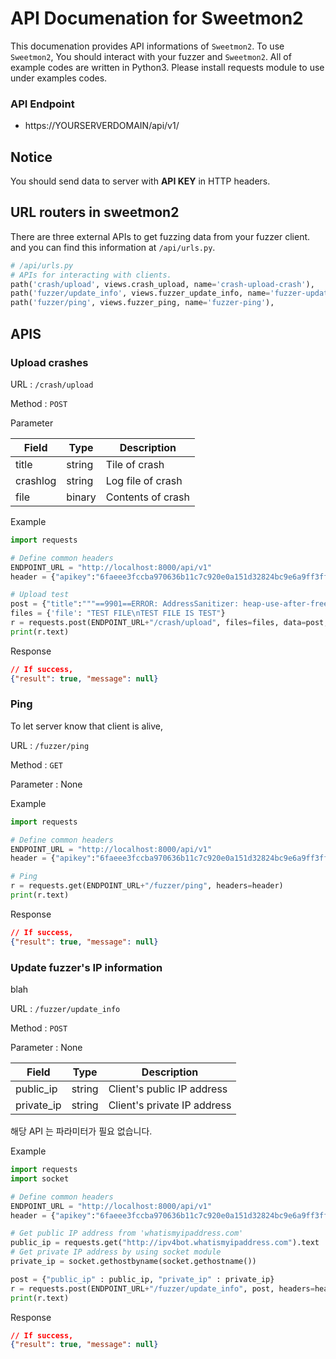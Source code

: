 # API Documenation for Sweetmon2

This documenation provides API informations of `Sweetmon2`. To use `Sweetmon2`, You should interact with your fuzzer and `Sweetmon2`. All of example codes are written in Python3. Please install requests module to use under examples codes.

### API Endpoint

- https://YOURSERVERDOMAIN/api/v1/

## Notice

You should send data to server with **API KEY** in HTTP headers.

## URL routers in sweetmon2

There are three external APIs to get fuzzing data from your fuzzer client. and you can find this information at `/api/urls.py`.

```python
# /api/urls.py
# APIs for interacting with clients.
path('crash/upload', views.crash_upload, name='crash-upload-crash'),
path('fuzzer/update_info', views.fuzzer_update_info, name='fuzzer-update-client'),
path('fuzzer/ping', views.fuzzer_ping, name='fuzzer-ping'),
```

## APIS

### Upload crashes

URL : ```/crash/upload```

Method : ```POST```

Parameter 

| Field    | Type   | Description       |
| -------- | ------ | ----------------- |
| title    | string | Tile of crash     |
| crashlog | string | Log file of crash |
| file     | binary | Contents of crash |

Example

```python
import requests 

# Define common headers
ENDPOINT_URL = "http://localhost:8000/api/v1"
header = {"apikey":"6faeee3fccba970636b11c7c920e0a151d32824bc9e6a9ff3ff6d4a62343e1fd"}

# Upload test
post = {"title":"""==9901==ERROR: AddressSanitizer: heap-use-after-free on address 0x60700000dfb5 at pc 0x45917b bp 0x7fff4490c700 sp 0x7fff4490c6f8 READ of size 1 at 0x60700000dfb5 thread T0""", "crashlog":"test\ntest"}
files = {'file': "TEST FILE\nTEST FILE IS TEST"}
r = requests.post(ENDPOINT_URL+"/crash/upload", files=files, data=post, headers=header)
print(r.text)
```

Response

```json
// If success,
{"result": true, "message": null}
```

### Ping

To let server know that client is alive,

URL : ```/fuzzer/ping```

Method : ```GET```

Parameter : None

Example

```python
import requests 

# Define common headers
ENDPOINT_URL = "http://localhost:8000/api/v1"
header = {"apikey":"6faeee3fccba970636b11c7c920e0a151d32824bc9e6a9ff3ff6d4a62343e1fd"}

# Ping
r = requests.get(ENDPOINT_URL+"/fuzzer/ping", headers=header)
print(r.text)

```

Response

```json
// If success,
{"result": true, "message": null}
```

### Update fuzzer's IP information

blah

URL : ```/fuzzer/update_info```

Method : ```POST```

Parameter : None

| Field      | Type   | Description                 |
| ---------- | ------ | --------------------------- |
| public_ip  | string | Client's public IP address  |
| private_ip | string | Client's private IP address |

해당 API 는 파라미터가 필요 없습니다.

Example

```python
import requests 
import socket

# Define common headers
ENDPOINT_URL = "http://localhost:8000/api/v1"
header = {"apikey":"6faeee3fccba970636b11c7c920e0a151d32824bc9e6a9ff3ff6d4a62343e1fd"}

# Get public IP address from 'whatismyipaddress.com'
public_ip = requests.get("http://ipv4bot.whatismyipaddress.com").text
# Get private IP address by using socket module
private_ip = socket.gethostbyname(socket.gethostname())

post = {"public_ip" : public_ip, "private_ip" : private_ip}
r = requests.post(ENDPOINT_URL+"/fuzzer/update_info", post, headers=header)
print(r.text)
```

Response

```json
// If success,
{"result": true, "message": null}
```

